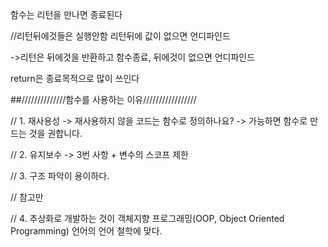 함수는 리턴을 만나면 종료된다

//리턴뒤에것들은 실행안함
리턴뒤에 값이 없으면 언디파인드


->리턴은 뒤에것을 반환하고 함수종료, 뒤에것이 없으면 언디파인드

return은 종료목적으로 많이 쓰인다

##//////////////함수를 사용하는 이유/////////////////

// 1. 재사용성 -> 재사용하지 않을 코드는 함수로 정의하나요? -> 가능하면 함수로 만드는 것을 권합니다.

// 2. 유지보수 -> 3번 사항 + 변수의 스코프 제한

// 3. 구조 파악이 용이하다.


// 참고만

// 4. 추상화로 개발하는 것이 객체지향 프로그래밍(OOP, Object Oriented Programming) 언어의 언어 철학에 맞다.
